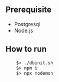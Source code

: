 ## Prerequisite
  - Postgresql
  - Node.js

## How to run
```
	$> ./dbinit.sh
	$> npm i
	$> npx nodemon
```
